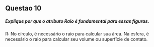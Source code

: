 ## Questao 10

##### Explique por que o atributo Raio é fundamental para essas figuras.

R: No círculo, é necessário o raio para calcular sua área. Na esfera, é necessário o raio para calcular seu volume ou superfície de contato.
